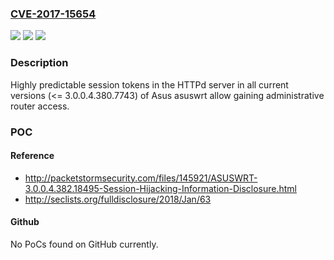 ### [CVE-2017-15654](https://cve.mitre.org/cgi-bin/cvename.cgi?name=CVE-2017-15654)
![](https://img.shields.io/static/v1?label=Product&message=n%2Fa&color=blue)
![](https://img.shields.io/static/v1?label=Version&message=n%2Fa&color=blue)
![](https://img.shields.io/static/v1?label=Vulnerability&message=n%2Fa&color=brighgreen)

### Description

Highly predictable session tokens in the HTTPd server in all current versions (<= 3.0.0.4.380.7743) of Asus asuswrt allow gaining administrative router access.

### POC

#### Reference
- http://packetstormsecurity.com/files/145921/ASUSWRT-3.0.0.4.382.18495-Session-Hijacking-Information-Disclosure.html
- http://seclists.org/fulldisclosure/2018/Jan/63

#### Github
No PoCs found on GitHub currently.

